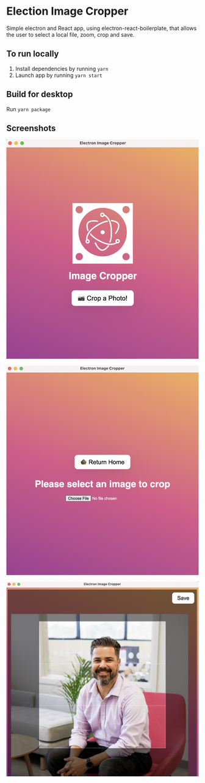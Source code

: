 # Election Image Cropper

Simple electron and React app, using electron-react-boilerplate, that allows the user to select a local file, zoom, crop and save.

## To run locally

1. Install dependencies by running `yarn`
2. Launch app by running `yarn start`

## Build for desktop

Run `yarn package`

## Screenshots

![Homepage](https://raw.githubusercontent.com/dboudet/electron-image-cropper/master/assets/screenshot-homepage.png 'Homepage')

![Image Selection](https://raw.githubusercontent.com/dboudet/electron-image-cropper/master/assets/screenshot-select.png 'Homepage')

![Cropping Your Image](https://raw.githubusercontent.com/dboudet/electron-image-cropper/master/assets/screenshot-crop.png 'Homepage')
